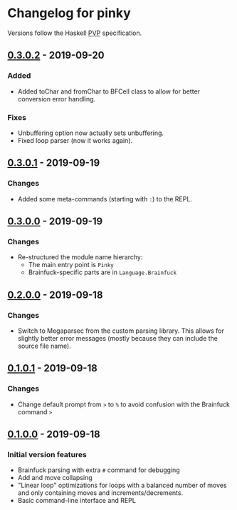 # Changelog for pinky

Versions follow the Haskell [PVP](https://pvp.haskell.org) specification.

## [0.3.0.2] - 2019-09-20
### Added
- Added toChar and fromChar to BFCell class to allow for better conversion error
  handling.

### Fixes
- Unbuffering option now actually sets unbuffering.
- Fixed loop parser (now it works again).

## [0.3.0.1] - 2019-09-19
### Changes
- Added some meta-commands (starting with `:`) to the REPL.

## [0.3.0.0] - 2019-09-19
### Changes
- Re-structured the module name hierarchy:
  - The main entry point is `Pinky`
  - Brainfuck-specific parts are in `Language.Brainfuck`

## [0.2.0.0] - 2019-09-18
### Changes
- Switch to Megaparsec from the custom parsing library. This allows for slightly
  better error messages (mostly because they can include the source file name).

## [0.1.0.1] - 2019-09-18
### Changes
- Change default prompt from `>` to `%` to avoid confusion with the Brainfuck
  command `>`

## [0.1.0.0] - 2019-09-18
### Initial version features
- Brainfuck parsing with extra `#` command for debugging
- Add and move collapsing
- "Linear loop" optimizations for loops with a balanced number of moves and only
  containing moves and increments/decrements.
- Basic command-line interface and REPL

[Unreleased]: https://github.com/lePerdu/pinky
[0.3.0.2]: https://github.com/lePerdu/pinky/releases/tag/0.3.0.2
[0.3.0.1]: https://github.com/lePerdu/pinky/releases/tag/0.3.0.1
[0.3.0.0]: https://github.com/lePerdu/pinky/releases/tag/0.3.0.0
[0.2.0.0]: https://github.com/lePerdu/pinky/releases/tag/0.2.0.0
[0.1.0.1]: https://github.com/lePerdu/pinky/releases/tag/0.1.0.1
[0.1.0.0]: https://github.com/lePerdu/pinky/releases/tag/0.1.0.0
